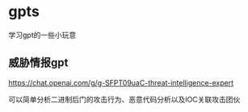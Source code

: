 # gpts
学习gpt的一些小玩意


## 威胁情报gpt
https://chat.openai.com/g/g-SFPT09uaC-threat-intelligence-expert

可以简单分析二进制后门的攻击行为、恶意代码分析以及IOC关联攻击团伙
